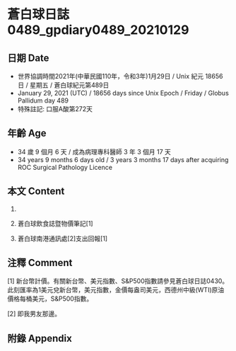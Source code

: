 [_metadata_:encoding]: - "utf-8"
[_metadata_:language]: - "zh-Hant-TW"
[_metadata_:fileformat]: - "markdown"
[_metadata_:MIME_type]: - "text/plain"
[_metadata_:markdown_version]: - "commonmark version 0.29"
[_metadata_:markdown_spec]: - "https://spec.commonmark.org/0.29/"

# 蒼白球日誌0489_gpdiary0489_20210129 #

## 日期 Date ##

* 世界協調時間2021年(中華民國110年，令和3年)1月29日 / Unix 紀元 18656 日 / 星期五 / 蒼白球紀元第489日
* January 29, 2021 (UTC) / 18656 days since Unix Epoch / Friday / Globus Pallidum day 489
* 特殊註記: 口服A酸第272天

## 年齡 Age ##

* 34 歲 9 個月 6 天 / 成為病理專科醫師 3 年 3 個月 17 天
* 34 years 9 months 6 days old / 3 years 3 months 17 days after acquiring ROC Surgical Pathology Licence

## 本文 Content ##

1. 

    
2. 蒼白球飲食誌暨物價筆記[1]

    
3. 蒼白球南港通訊處[2]支出回報[1]

    

## 注釋 Comment ##

[1] 新台幣計價。有關新台幣、美元指數、S&P500指數請參見蒼白球日誌0430。此刻匯率為1美元兌新台幣，美元指數，金價每盎司美元，西德州中級(WTI)原油價格每桶美元，S&P500指數。


[2] 即我男友那邊。



## 附錄 Appendix ##

